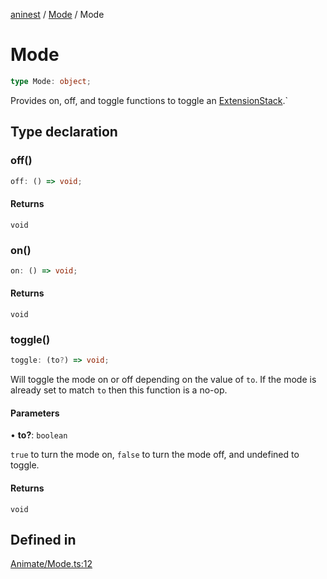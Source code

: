 [aninest](../../index.md) / [Mode](../index.md) / Mode

# Mode

```ts
type Mode: object;
```

Provides on, off, and toggle functions to toggle an [ExtensionStack](../../ExtensionStack/type-aliases/ExtensionStack.md).`

## Type declaration

### off()

```ts
off: () => void;
```

#### Returns

`void`

### on()

```ts
on: () => void;
```

#### Returns

`void`

### toggle()

```ts
toggle: (to?) => void;
```

Will toggle the mode on or off depending on the value of `to`.
If the mode is already set to match `to` then this function is a no-op.

#### Parameters

• **to?**: `boolean`

`true` to turn the mode on, `false` to turn the mode off,
and undefined to toggle.

#### Returns

`void`

## Defined in

[Animate/Mode.ts:12](https://github.com/zphrs/aninest/blob/93165c72e5bf58f07554172fb8f04e60bd3cd7ed/core/src/Animate/Mode.ts#L12)
